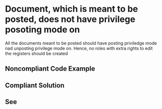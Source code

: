 # Document, which is meant to be posted, does not have privilege posoting mode on 

All the documents meant to be posted should have posting priviledge mode nad 
unposting privilege mode on.
Hence, no roles with extra rights to edit the registers should be created

## Noncompliant Code Example

## Compliant Solution

## See

